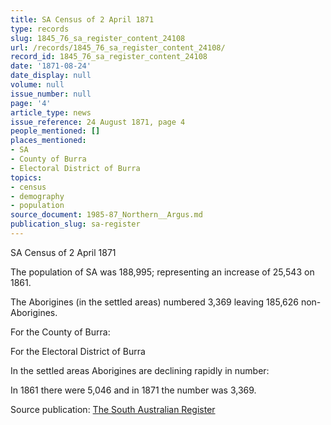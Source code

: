 ```yaml
---
title: SA Census of 2 April 1871
type: records
slug: 1845_76_sa_register_content_24108
url: /records/1845_76_sa_register_content_24108/
record_id: 1845_76_sa_register_content_24108
date: '1871-08-24'
date_display: null
volume: null
issue_number: null
page: '4'
article_type: news
issue_reference: 24 August 1871, page 4
people_mentioned: []
places_mentioned:
- SA
- County of Burra
- Electoral District of Burra
topics:
- census
- demography
- population
source_document: 1985-87_Northern__Argus.md
publication_slug: sa-register
---
```


SA Census of 2 April 1871

The population of SA was 188,995; representing an increase of 25,543 on 1861.

The Aborigines (in the settled areas) numbered 3,369 leaving 185,626 non-Aborigines.

For the County of Burra:

For the Electoral District of Burra

In the settled areas Aborigines are declining rapidly in number:

In 1861 there were 5,046 and in 1871 the number was 3,369.

Source publication: [The South Australian Register](/publications/sa-register/)
